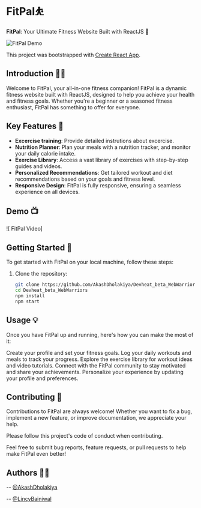# FitPal⛹

**FitPal**: Your Ultimate Fitness Website Built with ReactJS 💪

![FitPal Demo](https://github.com/AkashDholakiya/Devheat_beta_WebWarriors/assets/129520182/fc5e2e5c-9e7e-4033-95a6-c60655549355)

This project was bootstrapped with [Create React App](https://github.com/facebook/create-react-app).

## Introduction 🏋️‍♂️

Welcome to FitPal, your all-in-one fitness companion! FitPal is a dynamic fitness website built with ReactJS, designed to help you achieve your health and fitness goals. Whether you're a beginner or a seasoned fitness enthusiast, FitPal has something to offer for everyone.

## Key Features 🌟

- **Excercise training**: Provide detailed instrutions about excercise.
- **Nutrition Planner**: Plan your meals with a nutrition tracker, and monitor your daily calorie intake.
- **Exercise Library**: Access a vast library of exercises with step-by-step guides and videos.
- **Personalized Recommendations**: Get tailored workout and diet recommendations based on your goals and fitness level.
- **Responsive Design**: FitPal is fully responsive, ensuring a seamless experience on all devices.
  

## Demo 📺
![ FitPal Video]


## Getting Started 🚀

To get started with FitPal on your local machine, follow these steps:

1. Clone the repository:

   ```bash
   git clone https://github.com/AkashDholakiya/Devheat_beta_WebWarriors
   cd Devheat_beta_WebWarriors
   npm install
   npm start
   ```

## Usage 💡

Once you have FitPal up and running, here's how you can make the most of it:

Create your profile and set your fitness goals.
Log your daily workouts and meals to track your progress.
Explore the exercise library for workout ideas and video tutorials.
Connect with the FitPal community to stay motivated and share your achievements.
Personalize your experience by updating your profile and preferences.

## Contributing  🤝

Contributions to FitPal are always welcome! Whether you want to fix a bug, implement a new feature, or improve documentation, we appreciate your help.

Please follow this project's code of conduct when contributing.

Feel free to submit bug reports, feature requests, or pull requests to help make FitPal even better!

## Authors 👨‍💻

-- [@AkashDholakiya](https://github.com/AkashDholakiya)

-- [@LincyBainiwal](https://github.com/LincyBainiwal)


